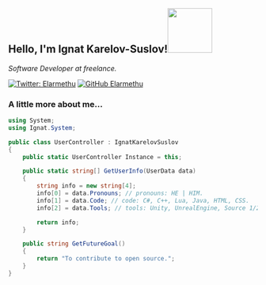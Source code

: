 <h2> Hello, I'm Ignat Karelov-Suslov!<img src="https://media.giphy.com/media/mGcNjsfWAjY5AEZNw6/giphy.gif" width="90"> </h2>
<p><em> Software Developer at freelance. </em></p>

[![Twitter: Elarmethu](https://img.shields.io/twitter/follow/ElarmethuC?style=social)](https://twitter.com/ElarmethuC)
[![GitHub Elarmethu](https://img.shields.io/github/followers/elarmethu?label=follow&style=social)](https://github.com/Elarmethu)

### A little more about me... ###

```c#
using System;
using Ignat.System;

public class UserController : IgnatKarelovSuslov 
{
	public static UserController Instance = this;

	public static string[] GetUserInfo(UserData data)
	{
		string info = new string[4];
		info[0] = data.Pronouns; // pronouns: HE | HIM.
		info[1] = data.Code; // code: C#, C++, Lua, Java, HTML, CSS.
		info[2] = data.Tools; // tools: Unity, UnrealEngine, Source 1/2, Styled-Components, Node.

		return info;
	}

	public string GetFutureGoal()
	{
		return "To contribute to open source.";
	}
}
```